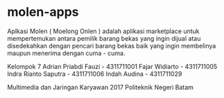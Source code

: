 # molen-apps
Aplkasi Molen ( Moelong Onlen ) adalah aplikasi marketplace untuk mempertemukan antara pemilik barang bekas yang ingin dijual atau disedekahkan dengan pencari barang bekas baik yang ingin membelinya maupun menerima dengan cuma - cuma.

Kelompok 7
Adrian Priabdi Fauzi - 4311711001
Fajar Widiarto - 4311711005
Indra Rianto Saputra - 4311711006
Indah Audina - 4311711029

Multimedia dan Jaringan Karyawan 2017
Politeknik Negeri Batam
